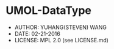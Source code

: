 # UMOL-DataType
* AUTHOR: YUHANG(STEVEN) WANG
* DATE: 02-21-2016
* LICENSE: MPL 2.0 (see LICENSE.md)
